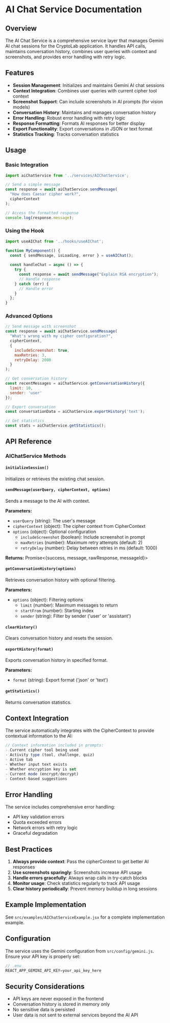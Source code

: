# AI Chat Service Documentation

## Overview

The AI Chat Service is a comprehensive service layer that manages Gemini AI chat sessions for the CryptoLab application. It handles API calls, maintains conversation history, combines user queries with context and screenshots, and provides error handling with retry logic.

## Features

- **Session Management**: Initializes and maintains Gemini AI chat sessions
- **Context Integration**: Combines user queries with current cipher tool context
- **Screenshot Support**: Can include screenshots in AI prompts (for vision models)
- **Conversation History**: Maintains and manages conversation history
- **Error Handling**: Robust error handling with retry logic
- **Response Formatting**: Formats AI responses for better display
- **Export Functionality**: Export conversations in JSON or text format
- **Statistics Tracking**: Tracks conversation statistics

## Usage

### Basic Integration

```javascript
import aiChatService from '../services/AIChatService';

// Send a simple message
const response = await aiChatService.sendMessage(
  "How does Caesar cipher work?",
  cipherContext
);

// Access the formatted response
console.log(response.message);
```

### Using the Hook

```javascript
import useAIChat from '../hooks/useAIChat';

function MyComponent() {
  const { sendMessage, isLoading, error } = useAIChat();
  
  const handleChat = async () => {
    try {
      const response = await sendMessage("Explain RSA encryption");
      // Handle response
    } catch (err) {
      // Handle error
    }
  };
}
```

### Advanced Options

```javascript
// Send message with screenshot
const response = await aiChatService.sendMessage(
  "What's wrong with my cipher configuration?",
  cipherContext,
  {
    includeScreenshot: true,
    maxRetries: 3,
    retryDelay: 2000
  }
);

// Get conversation history
const recentMessages = aiChatService.getConversationHistory({
  limit: 10,
  sender: 'user'
});

// Export conversation
const conversationData = aiChatService.exportHistory('text');

// Get statistics
const stats = aiChatService.getStatistics();
```

## API Reference

### AIChatService Methods

#### `initializeSession()`
Initializes or retrieves the existing chat session.

#### `sendMessage(userQuery, cipherContext, options)`
Sends a message to the AI with context.

**Parameters:**
- `userQuery` (string): The user's message
- `cipherContext` (object): The cipher context from CipherContext
- `options` (object): Optional configuration
  - `includeScreenshot` (boolean): Include screenshot in prompt
  - `maxRetries` (number): Maximum retry attempts (default: 2)
  - `retryDelay` (number): Delay between retries in ms (default: 1000)

**Returns:** Promise<{success, message, rawResponse, messageId}>

#### `getConversationHistory(options)`
Retrieves conversation history with optional filtering.

**Parameters:**
- `options` (object): Filtering options
  - `limit` (number): Maximum messages to return
  - `startFrom` (number): Starting index
  - `sender` (string): Filter by sender ('user' or 'assistant')

#### `clearHistory()`
Clears conversation history and resets the session.

#### `exportHistory(format)`
Exports conversation history in specified format.

**Parameters:**
- `format` (string): Export format ('json' or 'text')

#### `getStatistics()`
Returns conversation statistics.

## Context Integration

The service automatically integrates with the CipherContext to provide contextual information to the AI:

```javascript
// Context information included in prompts:
- Current cipher tool being used
- Activity type (tool, challenge, quiz)
- Active tab
- Whether input text exists
- Whether encryption key is set
- Current mode (encrypt/decrypt)
- Context-based suggestions
```

## Error Handling

The service includes comprehensive error handling:

- API key validation errors
- Quota exceeded errors
- Network errors with retry logic
- Graceful degradation

## Best Practices

1. **Always provide context**: Pass the cipherContext to get better AI responses
2. **Use screenshots sparingly**: Screenshots increase API usage
3. **Handle errors gracefully**: Always wrap calls in try-catch blocks
4. **Monitor usage**: Check statistics regularly to track API usage
5. **Clear history periodically**: Prevent memory buildup in long sessions

## Example Implementation

See `src/examples/AIChatServiceExample.jsx` for a complete implementation example.

## Configuration

The service uses the Gemini configuration from `src/config/gemini.js`. Ensure your API key is properly set:

```javascript
// .env
REACT_APP_GEMINI_API_KEY=your_api_key_here
```

## Security Considerations

- API keys are never exposed in the frontend
- Conversation history is stored in memory only
- No sensitive data is persisted
- User data is not sent to external services beyond the AI API
